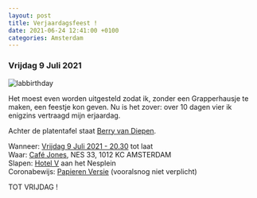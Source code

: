 ```yaml
---
layout: post
title: Verjaardagsfeest !
date: 2021-06-24 12:41:00 +0100
categories: Amsterdam
---
```


### Vrijdag 9 Juli 2021

![labbirthday](https://prisse.nl/labbirthday.png)

Het moest even worden uitgesteld zodat ik, zonder een Grapperhausje te maken, een feestje kon geven. Nu is het zover: over 10 dagen vier ik enigzins vertraagd mijn erjaardag.  
  
Achter de platentafel staat [Berry van Diepen](https://www.parool.nl/kunst-media/deze-platen-neemt-dj-berry-van-diepen-mee-naar-een-onbewoond-eiland~badedece/?referrer=https%3A%2F%2Fwww.prisse.nl%2F).  
  
Wanneer: [Vrijdag 9 Juli 2021 - 20.30](https://prisse.nl/verjaarsfeest.ics) tot laat  
Waar: [Café Jones](https://goo.gl/maps/pjEW8jc8s4Z7enGY9), NES 33, 1012 KC AMSTERDAM  
Slapen: [Hotel V](https://nesplein.hotelv.com/) aan het Nesplein  
Coronabewijs: [Papieren Versie](https://coronacheck.nl/nl/print/) (vooralsnog niet verplicht)  
  
TOT VRIJDAG !